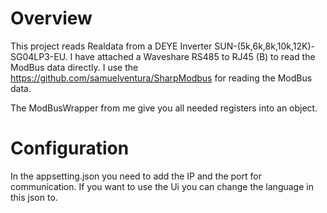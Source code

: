 # Overview
This project reads Realdata from a DEYE Inverter SUN-(5k,6k,8k,10k,12K)-SG04LP3-EU.
I have attached a Waveshare RS485 to RJ45 (B) to read the ModBus data directly.
I use the https://github.com/samuelventura/SharpModbus for reading the ModBus data.

The ModBusWrapper from me give you all needed registers into an object. 

# Configuration
In the appsetting.json you need to add the IP and the port for communication.
If you want to use the Ui you can change the language in this json to. 


